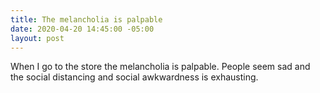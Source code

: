 ```yaml
---
title: The melancholia is palpable
date: 2020-04-20 14:45:00 -05:00
layout: post
---
```


When I go to the store the melancholia is palpable. People seem sad and the social distancing and social awkwardness is exhausting.